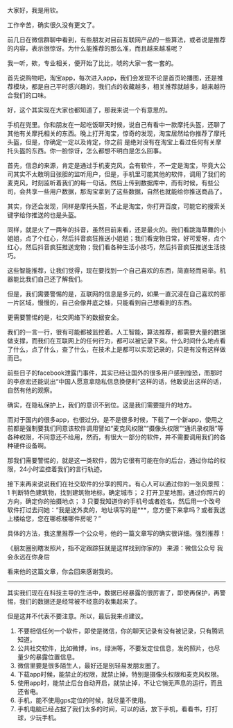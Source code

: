 大家好，我是用钦。

工作辛苦，确实很久没有更文了。

前几日在微信群聊中看到，有些朋友对目前互联网产品的一些算法，或者说是推荐的内容，表示很惊讶。为什么能推荐的那么准，而且越来越准呢？

我一听，欸，专业相关，便开始了比比，唬的大家一套一套的。

首先说购物吧，淘宝app，每次进入app，我们会发现不论是首页轮播图，还是推荐模块，都是自己平时感兴趣的，我们点的收藏越多，相关推荐就越多，越来越符合我们的口味。

好，这个其实现在大家也都知道了，那我来说一个有意思的。

手机在兜里。你和朋友在一起吃饭聊天时候，说自己有看中一款摩托头盔，还聊了其他有关摩托相关的东西。晚上打开淘宝，惊奇的发现，淘宝居然给你推荐了摩托头盔，但是，你确定一定以及肯定，你之前
是绝对没有在淘宝上看过任何有关摩托头盔的东西。你一脸惊讶，怎么都想不明白是怎么回事。

首先，信息的来源，肯定是通过手机麦克风，会有软件，不一定是淘宝，毕竟大公司其实不太敢明目张胆的监听用户，但是，手机里可能其他的软件，调用了我们的麦克风，时刻监听着我们的每一句话。然后上传到数据库中，而有时候，有些公司，会共享一些用户数据，那淘宝拿到了这些数据，自然也就能给你推送商品了。

其实，你还会发现，同样是摩托头盔，不止是淘宝，你打开百度，可能它的搜索关键字给你推送的也是头盔。

同样，就是火了一两年的抖音，虽然目前来看，还是最火的。我们看跳海草舞的小姐姐，点了个红心，然后抖音疯狂推送小姐姐；我们看宠物日常，好可爱呀，点个红心，然后抖音疯狂推送宠物；我们看各种生活小技巧，然后抖音疯狂推送生活技巧。

这些智能推荐，让我们觉得，现在要找到一个自己喜欢的东西，简直轻而易举。机器能比我们自己还了解我们。

但是，我们需要警惕的是，互联网的信息是多元的，如果一直沉浸在自己喜欢的那一片区域，慢慢的，自己会像井底之蛙，只能看到自己想看到的东西。

更需要警惕的是，社交网络下的数据安全。

我们的一言一行，很有可能都被监控着。人工智能，算法推荐，都需要大量的数据做支撑，而我们在互联网上的任何行为，都可以被记录下来。什么时间什么地点看了什么，点了什么，查了什么，在技术上是都可以实现记录的，只是有没有这样做而已。

前些日子的facebook泄露门事件，其实已经让国外的很多用户感到惶恐，而那时的李彦宏还能说出“中国人愿意拿隐私信息换便利”这样的话，他敢说出这样的话，自然有他的观察。

确实，在隐私保护上，我们的意识不到位。这是我们需要提升的地方。

而对于国内的很多app，也很过分。是不是很多时候，下载了一个新app，使用之前都是强制要我们同意该软件调用譬如“麦克风权限”“摄像头权限”“通讯录权限”等各种权限，不同意还不给用，然而，有很大一部分的软件，并不需要调用我们的各种硬件设备啊。

那我们需要警惕的，就是这一类软件，因为它很有可能在你的后台，通过你给的权限，24小时监控着我们的言行轨迹。


接下来再来说说我们在社交软件的分享的照片。有心人可以通过你的一张风景照：
1 判断特色建筑物，找到建筑物地标，确定城市；
2 打开卫星地图，通过你照片的方向，确定你的拍摄地点；
3 只要我知道你的手机号或者姓名，然后用一个改号软件打过去问她：“我是送外卖的，地址填写的是***，您方便下来拿吗？或者我送上楼给您，您在哪栋楼哪件房呢？”

具体的方法，我这里推荐一个公众号，他的一篇文章写的确实很详细。强烈推荐！

《朋友圈别瞎发照片，指不定跟踪狂就是这样找到你家的》
来源：微信公众号 我会永远在你身后

看来他的这篇文章，你会回来感谢我的。

--- 

其实我们现在在科技主导的生活中，数据已经暴露的很厉害了，即使再保护，再警惕，我们的数据还是经常被不经意的收集起来了。

但是这并不代表不要注意。所以，最后我来点建议。

1. 不要相信任何一个软件，即使是微信，你的聊天记录有没有被记录，只有腾讯知道。
2. 公共社交软件，比如微博，ins，绿洲等，不要发定位信息，发的照片，也尽量少的暴露位置信息。
3. 微信里要是很多陌生人，最好还是别轻易发朋友圈了。
4. 下载app时候，能禁止的权限，就禁止掉，特别是摄像头权限和麦克风权限。
5. 使用app时，能禁止后台自动开启，就禁止掉，不让它悄无声息的运行，而且还省电。
6. 手机，能不使用gps定位的时候，就尽量不使用。
7. 手机电脑已经占据了我们太多的时间，可以的话，放下手机，看看书，打打球，少玩手机。

